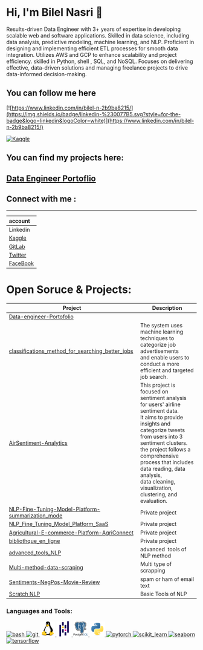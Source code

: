 <h1 align="left">Hi, I'm Bilel Nasri 👋</h1> 
Results-driven Data Engineer with 3+ years of expertise in developing scalable web and software applications. Skilled in data science, including data analysis, predictive modeling, machine learning, and NLP. Proficient in designing and implementing efficient ETL processes for smooth data integration. Utilizes AWS and GCP to enhance scalability and project efficiency. skilled in Python, shell , SQL, and NoSQL. Focuses on delivering effective, data-driven solutions and managing freelance projects to drive data-informed decision-making.

## You can follow me here

[![https://www.linkedin.com/in/bilel-n-2b9ba8215/](https://img.shields.io/badge/linkedin-%230077B5.svg?style=for-the-badge&logo=linkedin&logoColor=white)](https://www.linkedin.com/in/bilel-n-2b9ba8215/)

[![Kaggle](https://img.shields.io/badge/Kaggle-035a7d?style=for-the-badge&logo=kaggle&logoColor=white)](https://www.kaggle.com/bilelnasri)

## You can find my projects here:

## [Data Engineer Portoflio](https://github.com/biso1991/-Data-engineer-Portofolio)

## **Connect with me :**

---

| account                                                          |
| :--------------------------------------------------------------- |
| Linkedin                                                         |
| [Kaggle](https://www.kaggle.com/bilelnasri)                         |
| [GitLab](https://gitlab.com/bisonasri1991/)                         |
| [Twitter](https://x.com/bilelnasri20)                               |
| [FaceBook](https://www.facebook.com/profile.php?id=100007501849384) |

# Open Soruce & Projects:

| Project                                                                                                                          | Description                                                                                                                                                                                                                                                                                                                                                |
| -------------------------------------------------------------------------------------------------------------------------------- | ---------------------------------------------------------------------------------------------------------------------------------------------------------------------------------------------------------------------------------------------------------------------------------------------------------------------------------------------------------- |
| [Data-engineer-Portofolio](https://github.com/biso1991/-Data-engineer-Portofolio)                                                   |                                                                                                                                                                                                                                                                                                                                                            |
| [classifications_method_for_searching_better_jobs](https://github.com/biso1991/classifications_method_for_searching_better_jobs-)   | The system uses machine learning techniques to categorize job advertisements<br />and enable users to conduct a more efficient and targeted job search.                                                                                                                                                                                                    |
| [AirSentiment-Analytics](https://github.com/biso1991/AirSentiment-Analytics)                                                        | This project is focused on sentiment analysis for users' airline sentiment data.<br /> It aims to provide insights and categorize tweets from users                into 3 sentiment clusters.<br /> the project follows a comprehensive process that includes data reading, data analysis, <br />data cleaning, visualization, clustering, and evaluation. |
| [NLP-Fine-Tuning-Model-Platform-summarization_mode](https://github.com/biso1991/NLP-Fine-Tuning-Model-Platform-summarization_mode-) | Private project                                                                                                                                                                                                                                                                                                                                            |
| [NLP_Fine_Tuning_Model_Platform_SaaS](https://github.com/biso1991/NLP_Fine_Tuning_Model_Platform_SaaS)                              | Private project                                                                                                                                                                                                                                                                                                                                            |
| [Agricultural-E-commerce-Platform-AgriConnect](https://github.com/biso1991/Agricultural-E-commerce-Platform-AgriConnect-)           | Private project                                                                                                                                                                                                                                                                                                                                            |
| [bibliothque_en_ligne](https://github.com/biso1991/bibliothque_en_ligne)                                                            | Private project                                                                                                                                                                                                                                                                                                                                            |
| [advanced_tools_NLP](https://github.com/biso1991/advanced_NLP)                                                                      | advanced  tools of NLP method                                                                                                                                                                                                                                                                                                                             |
| [Multi-method-data-scraping](https://github.com/biso1991/Multi-method-data-scraping-)                                               | Multi type of scrapping                                                                                                                                                                                                                                                                                                                                    |
| [Sentiments-NegPos-Movie-Review](https://github.com/biso1991/Sentiments-NegPos-Movie-Review)                                        | spam or ham of email text                                                                                                                                                                                                                                                                                                                                  |
| [Scratch NLP ](https://github.com/biso1991/MY_ALL_STEPS_NLP)                                                                        | Basic Tools of NLP                                                                                                                                                                                                                                                                                                                                         |

<h3 align="left">Languages and Tools:</h3>
<p align="left"> <a href="https://www.gnu.org/software/bash/" target="_blank" rel="noreferrer"> <img src="https://www.vectorlogo.zone/logos/gnu_bash/gnu_bash-icon.svg" alt="bash" width="40" height="40"/> </a> <a href="https://www.cprogramming.com/" target="_blank" rel="noreferrer"> </a> <a href="https://git-scm.com/" target="_blank" rel="noreferrer"> <img src="https://www.vectorlogo.zone/logos/git-scm/git-scm-icon.svg" alt="git" width="40" height="40"/> </a> <a href="https://www.linux.org/" target="_blank" rel="noreferrer"> <img src="https://raw.githubusercontent.com/devicons/devicon/master/icons/linux/linux-original.svg" alt="linux" width="40" height="40"/> </a> <a href="https://opencv.org/" target="_blank" rel="noreferrer">  </a> <a href="https://pandas.pydata.org/" target="_blank" rel="noreferrer"> <img src="https://raw.githubusercontent.com/devicons/devicon/2ae2a900d2f041da66e950e4d48052658d850630/icons/pandas/pandas-original.svg" alt="pandas" width="40" height="40"/> </a> <a href="https://www.postgresql.org" target="_blank" rel="noreferrer"> <img src="https://raw.githubusercontent.com/devicons/devicon/master/icons/postgresql/postgresql-original-wordmark.svg" alt="postgresql" width="40" height="40"/> </a> <a href="https://www.python.org" target="_blank" rel="noreferrer"> <img src="https://raw.githubusercontent.com/devicons/devicon/master/icons/python/python-original.svg" alt="python" width="40" height="40"/> </a> <a href="https://pytorch.org/" target="_blank" rel="noreferrer"> <img src="https://www.vectorlogo.zone/logos/pytorch/pytorch-icon.svg" alt="pytorch" width="40" height="40"/> </a> <a href="https://scikit-learn.org/" target="_blank" rel="noreferrer"> <img src="https://upload.wikimedia.org/wikipedia/commons/0/05/Scikit_learn_logo_small.svg" alt="scikit_learn" width="40" height="40"/> </a> <a href="https://seaborn.pydata.org/" target="_blank" rel="noreferrer"> <img src="https://seaborn.pydata.org/_images/logo-mark-lightbg.svg" alt="seaborn" width="40" height="40"/> </a> <a href="https://www.tensorflow.org" target="_blank" rel="noreferrer"> <img src="https://www.vectorlogo.zone/logos/tensorflow/tensorflow-icon.svg" alt="tensorflow" width="40" height="40"/> </a> </p>
